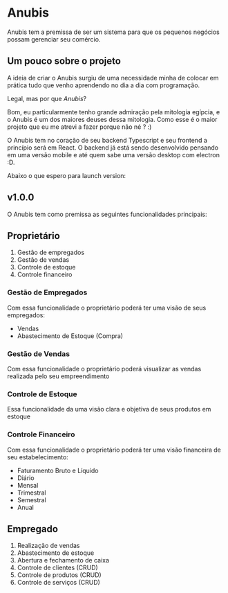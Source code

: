 # Anubis
Anubis tem a premissa de ser um sistema para que os pequenos negócios possam gerenciar seu comércio.

## Um pouco sobre o projeto

A ideia de criar o Anubis surgiu de uma necessidade minha de colocar em prática tudo que venho aprendendo no dia a dia com programação. 

Legal, mas por que *Anubis*? 

Bom, eu particularmente tenho grande admiração pela mitologia egípcia, e o Anubis é um dos maiores deuses dessa mitologia. Como esse é o maior projeto que eu me atrevi a fazer porque não né ? :)

O Anubis tem no coração de seu backend Typescript e seu frontend a princípio será em React.
O backend já está sendo desenvolvido pensando em uma versão mobile e até quem sabe uma versão desktop com electron :D. 

Abaixo o que espero para launch version:

## v1.0.0 

O Anubis tem como premissa as seguintes funcionalidades principais:

## Proprietário
1. Gestão de empregados
2. Gestão de vendas
3. Controle de estoque
4. Controle financeiro

### Gestão de Empregados 

Com essa funcionalidade o proprietário poderá ter uma visão de seus empregados: 
 - Vendas
 - Abastecimento de Estoque (Compra)

### Gestão de Vendas

Com essa funcionalidade o proprietário poderá visualizar as vendas realizada pelo seu empreendimento

### Controle de Estoque

Essa funcionalidade da uma visão clara e objetiva de seus produtos em estoque

### Controle Financeiro

Com essa funcionalidade o proprietário poderá ter uma visão financeira de seu estabelecimento:
 - Faturamento Bruto e Líquido
  - Diário 
  - Mensal
  - Trimestral
  - Semestral
  - Anual

## Empregado
1. Realização de vendas
2. Abastecimento de estoque
3. Abertura e fechamento de caixa
4. Controle de clientes (CRUD)
5. Controle de produtos (CRUD)
6. Controle de serviços (CRUD)